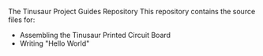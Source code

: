 The Tinusaur Project Guides Repository
This repository contains the source files for:
- Assembling the Tinusaur Printed Circuit Board
- Writing "Hello World"
